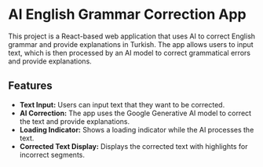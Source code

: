 # AI English Grammar Correction App

This project is a React-based web application that uses AI to correct English grammar and provide explanations in Turkish. The app allows users to input text, which is then processed by an AI model to correct grammatical errors and provide explanations.

## Features

- **Text Input:** Users can input text that they want to be corrected.
- **AI Correction:** The app uses the Google Generative AI model to correct the text and provide explanations.
- **Loading Indicator:** Shows a loading indicator while the AI processes the text.
- **Corrected Text Display:** Displays the corrected text with highlights for incorrect segments.
